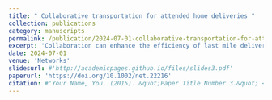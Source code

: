 ```yaml
---
title: " Collaborative transportation for attended home deliveries "
collection: publications
category: manuscripts
permalink: /publication/2024-07-01-collaborative-transportation-for-attended-home-deliveries
excerpt: 'Collaboration can enhance the efficiency of last mile delivery via auction-based order reallocation. This paper analyzes the impact of delivery time windows on the achievable collaboration gains.'
date: 2024-07-01
venue: 'Networks'
slidesurl: #'http://academicpages.github.io/files/slides3.pdf'
paperurl: 'https://doi.org/10.1002/net.22216'
citation: #'Your Name, You. (2015). &quot;Paper Title Number 3.&quot; <i>Journal 1</i>. 1(3).'
---
```


<!-- The contents above will be part of a list of publications, if the user clicks the link for the publication than the contents of section will be rendered as a full page, allowing you to provide more information about the paper for the reader. When publications are displayed as a single page, the contents of the above "citation" field will automatically be included below this section in a smaller font. -->